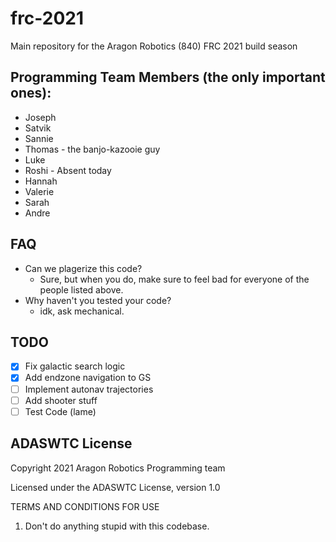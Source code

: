 # frc-2021
Main repository for the Aragon Robotics (840) FRC 2021 build season

## Programming Team Members (the only important ones):

- Joseph 
- Satvik
- Sannie
- Thomas - the banjo-kazooie guy
- Luke
- Roshi - Absent today
- Hannah
- Valerie
- Sarah
- Andre

## FAQ

- Can we plagerize this code?
	- Sure, but when you do, make sure to feel bad for everyone of the people listed above.
- Why haven't you tested your code?
	- idk, ask mechanical.


## TODO

- [x] Fix galactic search logic
- [x] Add endzone navigation to GS
- [ ] Implement autonav trajectories
- [ ] Add shooter stuff
- [ ] Test Code (lame)

## ADASWTC License

Copyright 2021 Aragon Robotics Programming team

Licensed under the ADASWTC License, version 1.0

TERMS AND CONDITIONS FOR USE

1. Don't do anything stupid with this codebase.